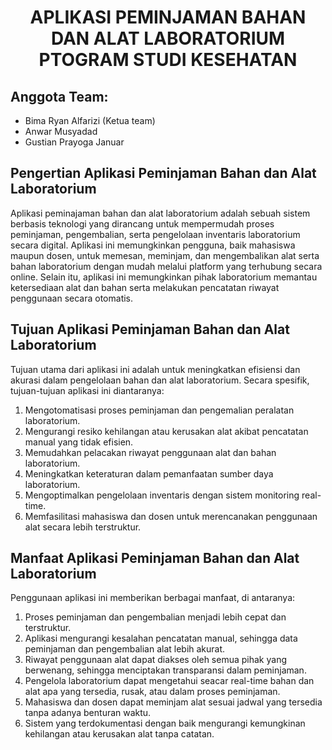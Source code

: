 <h1 align="center">APLIKASI PEMINJAMAN BAHAN DAN ALAT LABORATORIUM PTOGRAM STUDI KESEHATAN</h1>

## Anggota Team:

-   Bima Ryan Alfarizi (Ketua team)
-   Anwar Musyadad
-   Gustian Prayoga Januar

## Pengertian Aplikasi Peminjaman Bahan dan Alat Laboratorium

Aplikasi peminajaman bahan dan alat laboratorium adalah sebuah sistem berbasis teknologi yang dirancang untuk mempermudah proses peminjaman, pengembalian, serta pengelolaan inventaris laboratorium secara digital. Aplikasi ini memungkinkan pengguna, baik mahasiswa maupun dosen, untuk memesan, meminjam, dan mengembalikan alat serta bahan laboratorium dengan mudah melalui platform yang terhubung secara online. Selain itu, aplikasi ini memungkinkan pihak laboratorium memantau ketersediaan alat dan bahan serta melakukan pencatatan riwayat penggunaan secara otomatis.

## Tujuan Aplikasi Peminjaman Bahan dan Alat Laboratorium

Tujuan utama dari aplikasi ini adalah untuk meningkatkan efisiensi dan akurasi dalam pengelolaan bahan dan alat laboratorium. Secara spesifik, tujuan-tujuan aplikasi ini diantaranya:
1.	Mengotomatisasi proses peminjaman dan pengemalian peralatan laboratorium.
2.	Mengurangi resiko kehilangan atau kerusakan alat akibat pencatatan manual yang tidak efisien.
3.	Memudahkan pelacakan riwayat penggunaan alat dan bahan laboratorium.
4.	Meningkatkan keteraturan dalam pemanfaatan sumber daya laboratorium.
5.	Mengoptimalkan pengelolaan inventaris dengan sistem monitoring real-time.
6.	Memfasilitasi mahasiswa dan dosen untuk merencanakan penggunaan alat secara lebih terstruktur.

## Manfaat Aplikasi Peminjaman Bahan dan Alat Laboratorium

Penggunaan aplikasi ini memberikan berbagai manfaat, di antaranya:
1.	Proses peminjaman dan pengembalian menjadi lebih cepat dan terstruktur.
2.	Aplikasi mengurangi kesalahan pencatatan manual, sehingga data peminjaman dan pengembalian alat lebih akurat.
3.	Riwayat penggunaan alat dapat diakses oleh semua pihak yang berwenang, sehingga menciptakan transparansi dalam peminjaman.
4.	Pengelola laboratorium dapat mengetahui seacar real-time bahan dan alat apa yang tersedia, rusak, atau dalam proses peminjaman.
5.	Mahasiswa dan dosen dapat meminjam alat sesuai jadwal yang tersedia tanpa adanya benturan waktu.
6.	Sistem yang terdokumentasi dengan baik mengurangi kemungkinan kehilangan atau kerusakan alat tanpa catatan.
